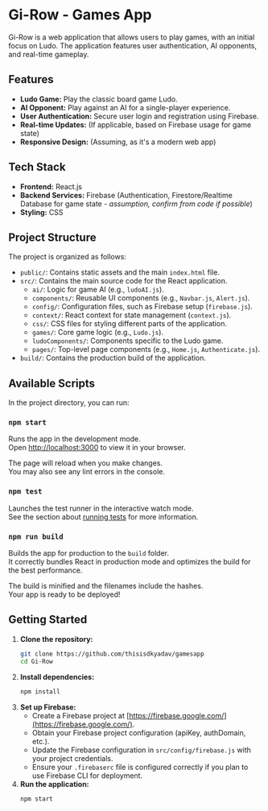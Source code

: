 # Gi-Row - Games App

Gi-Row is a web application that allows users to play games, with an initial focus on Ludo. The application features user authentication, AI opponents, and real-time gameplay.

## Features

- **Ludo Game:** Play the classic board game Ludo.
- **AI Opponent:** Play against an AI for a single-player experience.
- **User Authentication:** Secure user login and registration using Firebase.
- **Real-time Updates:** (If applicable, based on Firebase usage for game state)
- **Responsive Design:** (Assuming, as it's a modern web app)

## Tech Stack

- **Frontend:** React.js
- **Backend Services:** Firebase (Authentication, Firestore/Realtime Database for game state - _assumption, confirm from code if possible_)
- **Styling:** CSS

## Project Structure

The project is organized as follows:

- `public/`: Contains static assets and the main `index.html` file.
- `src/`: Contains the main source code for the React application.
  - `ai/`: Logic for game AI (e.g., `ludoAI.js`).
  - `components/`: Reusable UI components (e.g., `Navbar.js`, `Alert.js`).
  - `config/`: Configuration files, such as Firebase setup (`firebase.js`).
  - `context/`: React context for state management (`context.js`).
  - `css/`: CSS files for styling different parts of the application.
  - `games/`: Core game logic (e.g., `Ludo.js`).
  - `ludoComponents/`: Components specific to the Ludo game.
  - `pages/`: Top-level page components (e.g., `Home.js`, `Authenticate.js`).
- `build/`: Contains the production build of the application.

## Available Scripts

In the project directory, you can run:

### `npm start`

Runs the app in the development mode.\
Open [http://localhost:3000](http://localhost:3000) to view it in your browser.

The page will reload when you make changes.\
You may also see any lint errors in the console.

### `npm test`

Launches the test runner in the interactive watch mode.\
See the section about [running tests](https://facebook.github.io/create-react-app/docs/running-tests) for more information.

### `npm run build`

Builds the app for production to the `build` folder.\
It correctly bundles React in production mode and optimizes the build for the best performance.

The build is minified and the filenames include the hashes.\
Your app is ready to be deployed!

## Getting Started

1.  **Clone the repository:**
    ```sh
    git clone https://github.com/thisisdkyadav/gamesapp
    cd Gi-Row
    ```
2.  **Install dependencies:**
    ```sh
    npm install
    ```
3.  **Set up Firebase:**
    - Create a Firebase project at [https://firebase.google.com/](https://firebase.google.com/).
    - Obtain your Firebase project configuration (apiKey, authDomain, etc.).
    - Update the Firebase configuration in `src/config/firebase.js` with your project credentials.
    - Ensure your `.firebaserc` file is configured correctly if you plan to use Firebase CLI for deployment.
4.  **Run the application:**
    ```sh
    npm start
    ```
